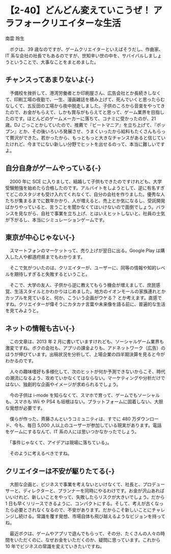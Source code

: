 # 【2-40】どんどん変えていこうぜ！ アラフォークリエイターな生活

<div class="author">南雲 玲生</div>

　ボクは、39 歳なのですが、ゲームクリエイターといえばそうだし、作曲家、IT 系な会社の社長でもあるのですが、世知辛い世の中を、サバイバルしましょうということで、大事なことをまとめました。

## チャンスってあまりないよ{-}

　予備校を挫折して、港湾労働者とか印刷屋さん、広告会社とか長続きしなくて、印刷工場の夜勤で、一生、漫画雑誌を積み上げて、死んでいくと思ったらむなしくて、五反田の工場から夜中脱走しました。子供のころから音楽をやってきたので、お金がもらえて、しかも賞与がもらえてと思って、ゲーム業界を目指したのです。ほとんどのゲームメーカーに落ちて、コナミに受かったのが、21 歳。DJ ごっことかしていたので、推薦で『ビートマニア』を立ち上げて、『ポップン』とか、その後いろいろ発展させ、うまくいったから給料もたくさんもらって贅沢ができた。若かったから、もっともっと大きなチャンスがあると信じていたけれど、今までにない新しい分野でヒットを出せるのって、本当に難しいですよ。

## 自分自身がゲームやっている{-}

　2000 年に SCE に入りまして、結婚して子供もできたのですけれども、大学受験勉強を始めたら合格したのです。アルバイトをしようとして、逆に有名すぎてどこのスタジオも受け入れてくれなくて、自分の会社を作りました。優秀な人たちが集まるまでに数年かかり、人が増えると、売上とか気になるし、受託開発ばかりやっていると、言うことを聞かなくてはいけないので面倒でしょう。バランスを見ながら、自社で事業を立ち上げ、とはいえヒットしないと、社員の士気が下がるし、本当にシミュレーションゲームです。

## 東京が中心じゃない{-}

　スマートフォンのマーケットって、売り上げが翌日に出る。Google Play は購入した人や都道府県までもわかります。

　そこで気がついたのは、クリエイターが、ユーザーに、同等の情報や知的レベルを期待しすぎると失敗するということ。

　そこで、大学の友人、子供から逆に教えてもらう機会が増えまして、庶民感覚、生活スタイルとかわかりはじめました。地方のイオンモールの家族連れとかカップルを見ていると、何か、こういう企画がウケる？ とか考えます。直感ですね。クリエイターが偉そうにカタカナ言葉や未来像を語る前に、普遍的な生活を見てみようと。

## ネットの情報も古い{-}

　この文章は、2013 年 2 月に書いていますけれども、ソーシャルゲーム業界も激変ですね。ボクの会社も、アプリの課金よりも、アドネットワーク（広告）のほうが伸びています。出稿状況を分析して、上場企業の四半期決算を見ると今がわかるのです。

　人々の趣味嗜好も多様化して、次のヒットが何か予測できないからこそ、時代の潮流になるよう、攻めていかなくてはならない。マーケティングや分析だけではない、独創的な企画やイメージが求められるでしょう。

　今の子供は i-mode を知らなくて、スマホで育って、ゲームでもソーシャルも、スマホも Wii や PS4 も垣根はない。プラットフォームに固着しない、大胆な発想が必要です。

　僕らが作った、斉藤さんというコミュニティは、すでに 480 万ダウンロード、今も、毎日 5,000 人以上のユーザーが参加している現実があります。電話をゲームにするなんて、IT 系の人には思いつかなかったでしょう。

　「事件じゃなくて、アイデアは現場に落ちている」。

　そのように考えるべきですね。

## クリエイターは不安が駆りたてる{-}

　大胆な企画と、ビジネスで事業を考えないといけなくて、社長と、プロデューサーと、ディレクターと、プランナーを同時にやるわけです。お金が沢山あればいいけれど、新しいことをやって、失敗したらリスクが大きいでしょう。だから 1 日も早くリリースできるように、コンパクトにする。そして、考えが古くなったら必要とされなくなるので、不安があります。だからこそ新しいことにチャレンジし続ける。常識を覆す発想、市場自体も飛び越えるようなビジョンを持ってね。

　最近ボクは、ゲームやアプリで遊んでもらって、その分、たくさんの人々の時間をいただくのに、なぜお金をいただくのか、疑問に思っています。これから 10 年でビジネスの常識を変えていきたいですね。
